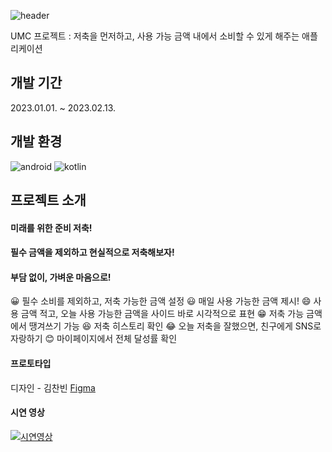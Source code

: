 ![header](https://capsule-render.vercel.app/api?type=waving&color=FAC0FF&height=250&section=header&text=거꾸로_가계부&fontSize=90&fontColor=ffffff)

UMC 프로젝트 
: 저축을 먼저하고, 사용 가능 금액 내에서 소비할 수 있게 해주는 애플리케이션

개발 기간
---
2023.01.01. ~ 2023.02.13.

개발 환경
---
![android](https://img.shields.io/badge/Android-3DDC84?style=for-the-badge&logo=android&logoColor=white) ![kotlin](https://img.shields.io/badge/Kotlin-0095D5?&style=for-the-badge&logo=kotlin&logoColor=white)  

프로젝트 소개
---
#### 미래를 위한 준비 저축!
#### 필수 금액을 제외하고 현실적으로 저축해보자!
#### 부담 없이, 가벼운 마음으로!
😀 필수 소비를 제외하고, 저축 가능한 금액 설정
😃 매일 사용 가능한 금액 제시!
😄 사용 금액 적고, 오늘 사용 가능한 금액을 사이드 바로 시각적으로 표현 
😁 저축 가능 금액에서 땡겨쓰기 가능
😆 저축 히스토리 확인
😂 오늘 저축을 잘했으면, 친구에게 SNS로 자랑하기
😊 마이페이지에서 전체 달성률 확인


#### 프로토타입
디자인 - 김찬빈
[Figma](https://www.figma.com/file/RdtVBdsPestdPHM90K95yP/%EA%B1%B0%EA%BE%B8%EB%A1%9C-%EA%B0%80%EA%B3%84%EB%B6%80_%ED%99%94%EB%A9%B4%EC%84%A4%EA%B3%84%EC%84%9C?type=design&node-id=162%3A2&mode=design&t=C73LZmV5kedTnHa8-1)  

#### 시연 영상
[![시연영상](http://img.youtube.com/vi/jIwPGa4Rcjs/0.jpg)](https://youtu.be/jIwPGa4Rcjs)
